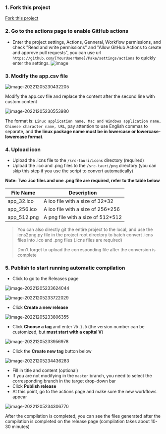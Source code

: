 ### 1. Fork this project

[Fork this project](https://github.com/tw93/Pake/fork)

### 2. Go to the actions page to enable GitHub actions
- Enter the project settings, Actions, Genneral, Workflow permissions, and check "Read and write permissions" and "Allow GitHub Actions to create and approve pull requests", you can use url `https://github.com/[YourUserName]/Pake/settings/actions` to quickly enter the settings.
![image](https://user-images.githubusercontent.com/28218658/211955296-b734f7bb-78e4-4cb4-9dc0-824850344e2b.png)

### 3. Modify the app.csv file

![image-20221205230432205](https://gw.alipayobjects.com/zos/k/pake/assets/image-20221205230432205.png)

Modify the app.csv file and replace the content after the second line with custom content

![image-20221205230553980](https://gw.alipayobjects.com/zos/k/pake/assets/image-20221205230553980.png)

The format is: `Linux application name, Mac and Windows application name, Chinese character name, URL`, pay attention to use English commas to separate, and **the linux package name must be in lowercase or lowercase-lowercase format**.

### 4. Upload icon

- Upload the .icns file to the `/src-tauri/icons` directory (required)
- Upload the .ico and .png files to the `/src-tauri/png` directory (you can skip this step if you use the script to convert automatically)

**Note: Two .ico files and one .png file are required, refer to the table below**

| File Name   | Description                        |
| ----------- | ---------------------------------- |
| app_32.ico  | A ico file with a size of 32\*32   |
| app_256.ico | A ico file with a size of 256\*256 |
| app_512.png | A png file with a size of 512\*512 |

> You can also directly git the entire project to the local, and use the icns2png.py file in the project root directory to batch convert .icns files into .ico and .png files (.icns files are required)
>
> Don't forget to upload the corresponding file after the conversion is complete

### 5. Publish to start running automatic compilation

- Click to go to the Releases page

![image-20221205233624044](https://gw.alipayobjects.com/zos/k/pake/assets/image-20221205233624044.png)

![image-20221205233722029](https://gw.alipayobjects.com/zos/k/pake/assets/image-20221205233722029.png)

- Click **Create a new release**

![image-20221205233806355](https://gw.alipayobjects.com/zos/k/pake/assets/image-20221205233806355.png)

- Click **Choose a tag** and enter `V0.1.0` (the version number can be customized, but **must start with a capital V**)

![image-20221205233956978](https://gw.alipayobjects.com/zos/k/pake/assets/image-20221205233956978.png)

- Click the **Create new tag** button below

![image-20221205234436283](https://gw.alipayobjects.com/zos/k/pake/assets/image-20221205234436283.png)

- Fill in title and content (optional)
- If you are not modifying in the `master` branch, you need to select the corresponding branch in the target drop-down bar
- Click **Publish release**
- At this point, go to the actions page and make sure the new workflows appear

![image-20221205234306770](https://gw.alipayobjects.com/zos/k/pake/assets/image-20221205234306770.png)

After the compilation is completed, you can see the files generated after the compilation is completed on the release page (compilation takes about 10-30 minutes)
